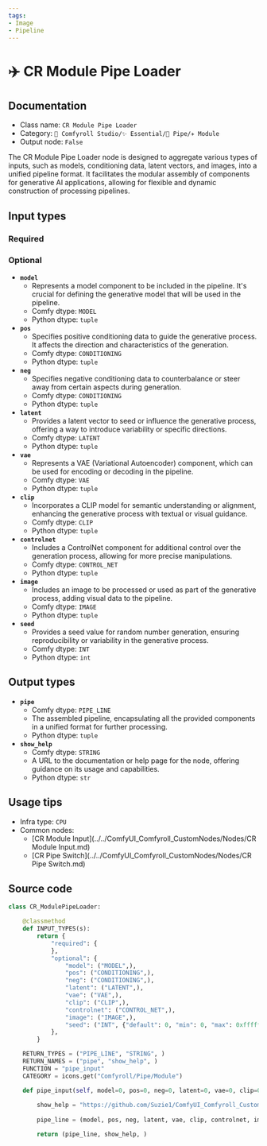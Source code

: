 ```yaml
---
tags:
- Image
- Pipeline
---
```


# ✈️ CR Module Pipe Loader
## Documentation
- Class name: `CR Module Pipe Loader`
- Category: `🧩 Comfyroll Studio/✨ Essential/🎷 Pipe/✈️ Module`
- Output node: `False`

The CR Module Pipe Loader node is designed to aggregate various types of inputs, such as models, conditioning data, latent vectors, and images, into a unified pipeline format. It facilitates the modular assembly of components for generative AI applications, allowing for flexible and dynamic construction of processing pipelines.
## Input types
### Required
### Optional
- **`model`**
    - Represents a model component to be included in the pipeline. It's crucial for defining the generative model that will be used in the pipeline.
    - Comfy dtype: `MODEL`
    - Python dtype: `tuple`
- **`pos`**
    - Specifies positive conditioning data to guide the generative process. It affects the direction and characteristics of the generation.
    - Comfy dtype: `CONDITIONING`
    - Python dtype: `tuple`
- **`neg`**
    - Specifies negative conditioning data to counterbalance or steer away from certain aspects during generation.
    - Comfy dtype: `CONDITIONING`
    - Python dtype: `tuple`
- **`latent`**
    - Provides a latent vector to seed or influence the generative process, offering a way to introduce variability or specific directions.
    - Comfy dtype: `LATENT`
    - Python dtype: `tuple`
- **`vae`**
    - Represents a VAE (Variational Autoencoder) component, which can be used for encoding or decoding in the pipeline.
    - Comfy dtype: `VAE`
    - Python dtype: `tuple`
- **`clip`**
    - Incorporates a CLIP model for semantic understanding or alignment, enhancing the generative process with textual or visual guidance.
    - Comfy dtype: `CLIP`
    - Python dtype: `tuple`
- **`controlnet`**
    - Includes a ControlNet component for additional control over the generation process, allowing for more precise manipulations.
    - Comfy dtype: `CONTROL_NET`
    - Python dtype: `tuple`
- **`image`**
    - Includes an image to be processed or used as part of the generative process, adding visual data to the pipeline.
    - Comfy dtype: `IMAGE`
    - Python dtype: `tuple`
- **`seed`**
    - Provides a seed value for random number generation, ensuring reproducibility or variability in the generative process.
    - Comfy dtype: `INT`
    - Python dtype: `int`
## Output types
- **`pipe`**
    - Comfy dtype: `PIPE_LINE`
    - The assembled pipeline, encapsulating all the provided components in a unified format for further processing.
    - Python dtype: `tuple`
- **`show_help`**
    - Comfy dtype: `STRING`
    - A URL to the documentation or help page for the node, offering guidance on its usage and capabilities.
    - Python dtype: `str`
## Usage tips
- Infra type: `CPU`
- Common nodes:
    - [CR Module Input](../../ComfyUI_Comfyroll_CustomNodes/Nodes/CR Module Input.md)
    - [CR Pipe Switch](../../ComfyUI_Comfyroll_CustomNodes/Nodes/CR Pipe Switch.md)



## Source code
```python
class CR_ModulePipeLoader:

    @classmethod
    def INPUT_TYPES(s):
        return {
            "required": {
            },
            "optional": {
                "model": ("MODEL",),
                "pos": ("CONDITIONING",),
                "neg": ("CONDITIONING",),
                "latent": ("LATENT",),
                "vae": ("VAE",),
                "clip": ("CLIP",),
                "controlnet": ("CONTROL_NET",),
                "image": ("IMAGE",),
                "seed": ("INT", {"default": 0, "min": 0, "max": 0xffffffffffffffff})            
            },
        }

    RETURN_TYPES = ("PIPE_LINE", "STRING", )
    RETURN_NAMES = ("pipe", "show_help", )
    FUNCTION = "pipe_input"
    CATEGORY = icons.get("Comfyroll/Pipe/Module")

    def pipe_input(self, model=0, pos=0, neg=0, latent=0, vae=0, clip=0, controlnet=0, image=0, seed=0):
        
        show_help = "https://github.com/Suzie1/ComfyUI_Comfyroll_CustomNodes/wiki/Pipe-Nodes#cr-module-pipe-loader"   
        
        pipe_line = (model, pos, neg, latent, vae, clip, controlnet, image, seed)

        return (pipe_line, show_help, )

```
